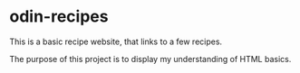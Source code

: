 # odin-recipes

This is a basic recipe website, that links to a few recipes.

The purpose of this project is to display my understanding of HTML basics.